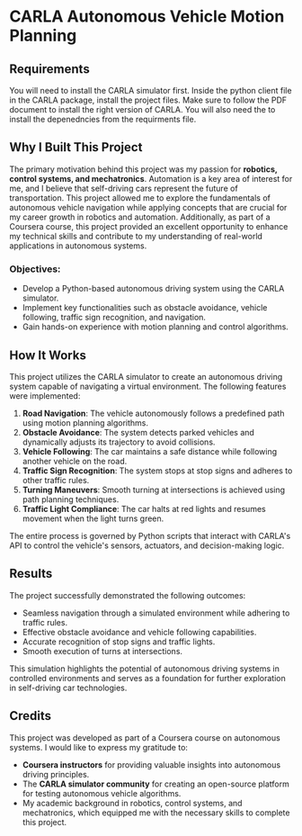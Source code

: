 # CARLA Autonomous Vehicle Motion Planning

## Requirements

You will need to install the CARLA simulator first. Inside the python client file in the CARLA package, install the project files. Make sure to follow the PDF document to install the right version of CARLA. You will also need the to install the depenedncies from the requirments file.

## Why I Built This Project

The primary motivation behind this project was my passion for **robotics, control systems, and mechatronics**. Automation is a key area of interest for me, and I believe that self-driving cars represent the future of transportation. This project allowed me to explore the fundamentals of autonomous vehicle navigation while applying concepts that are crucial for my career growth in robotics and automation. Additionally, as part of a Coursera course, this project provided an excellent opportunity to enhance my technical skills and contribute to my understanding of real-world applications in autonomous systems.

### Objectives:
- Develop a Python-based autonomous driving system using the CARLA simulator.
- Implement key functionalities such as obstacle avoidance, vehicle following, traffic sign recognition, and navigation.
- Gain hands-on experience with motion planning and control algorithms.

## How It Works

This project utilizes the CARLA simulator to create an autonomous driving system capable of navigating a virtual environment. The following features were implemented:

1. **Road Navigation**: The vehicle autonomously follows a predefined path using motion planning algorithms.
2. **Obstacle Avoidance**: The system detects parked vehicles and dynamically adjusts its trajectory to avoid collisions.
3. **Vehicle Following**: The car maintains a safe distance while following another vehicle on the road.
4. **Traffic Sign Recognition**: The system stops at stop signs and adheres to other traffic rules.
5. **Turning Maneuvers**: Smooth turning at intersections is achieved using path planning techniques.
6. **Traffic Light Compliance**: The car halts at red lights and resumes movement when the light turns green.

The entire process is governed by Python scripts that interact with CARLA's API to control the vehicle's sensors, actuators, and decision-making logic.

## Results

The project successfully demonstrated the following outcomes:
- Seamless navigation through a simulated environment while adhering to traffic rules.
- Effective obstacle avoidance and vehicle following capabilities.
- Accurate recognition of stop signs and traffic lights.
- Smooth execution of turns at intersections.

This simulation highlights the potential of autonomous driving systems in controlled environments and serves as a foundation for further exploration in self-driving car technologies.

## Credits

This project was developed as part of a Coursera course on autonomous systems. I would like to express my gratitude to:
- **Coursera instructors** for providing valuable insights into autonomous driving principles.
- The **CARLA simulator community** for creating an open-source platform for testing autonomous vehicle algorithms.
- My academic background in robotics, control systems, and mechatronics, which equipped me with the necessary skills to complete this project.

